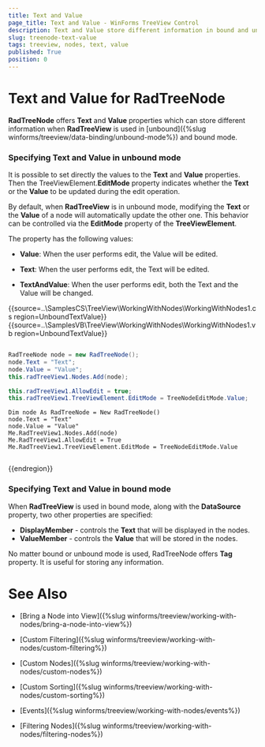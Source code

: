 ```yaml
---
title: Text and Value
page_title: Text and Value - WinForms TreeView Control
description: Text and Value store different information in bound and unbound mode for RadTreeView.
slug: treenode-text-value
tags: treeview, nodes, text, value
published: True
position: 0 
---
```


# Text and Value for RadTreeNode

**RadTreeNode** offers **Text** and **Value** properties which can store different information when **RadTreeView** is used in [unbound]({%slug winforms/treeview/data-binding/unbound-mode%}) and bound mode.

### Specifying Text and Value in unbound mode

It is possible to set directly the values to the **Text** and **Value** properties. Then the TreeViewElement.**EditMode** property indicates whether the **Text** or the **Value** to be updated during the edit operation.

By default, when **RadTreeView** is in unbound mode, modifying the **Text** or the **Value** of a node will automatically update the other one. This behavior can be controlled via the **EditMode** property of the **TreeViewElement**.

The property has the following values:

* **Value**: When the user performs edit, the Value will be edited.

* **Text**: When the user performs edit, the Text will be edited.

* **TextAndValue**: When the user performs edit, both the Text and the Value will be changed.


{{source=..\SamplesCS\TreeView\WorkingWithNodes\WorkingWithNodes1.cs region=UnboundTextValue}} 
{{source=..\SamplesVB\TreeView\WorkingWithNodes\WorkingWithNodes1.vb region=UnboundTextValue}} 

````C#

RadTreeNode node = new RadTreeNode();
node.Text = "Text";
node.Value = "Value";
this.radTreeView1.Nodes.Add(node);

this.radTreeView1.AllowEdit = true;
this.radTreeView1.TreeViewElement.EditMode = TreeNodeEditMode.Value;


````
````VB.NET
Dim node As RadTreeNode = New RadTreeNode()
node.Text = "Text"
node.Value = "Value"
Me.RadTreeView1.Nodes.Add(node)
Me.RadTreeView1.AllowEdit = True
Me.RadTreeView1.TreeViewElement.EditMode = TreeNodeEditMode.Value


````

{{endregion}} 

### Specifying Text and Value in bound mode

When **RadTreeView** is used in bound mode, along with the **DataSource** property, two other properties are specified:

* **DisplayMember** - controls the **Text** that will be displayed in the nodes.
* **ValueMember** - controls the **Value** that will be stored in the nodes.

No matter bound or unbound mode is used, RadTreeNode offers **Tag** property. It is useful for storing any information.


# See Also
* [Bring a Node into View]({%slug winforms/treeview/working-with-nodes/bring-a-node-into-view%})

* [Custom Filtering]({%slug winforms/treeview/working-with-nodes/custom-filtering%})

* [Custom Nodes]({%slug winforms/treeview/working-with-nodes/custom-nodes%})

* [Custom Sorting]({%slug winforms/treeview/working-with-nodes/custom-sorting%})

* [Events]({%slug winforms/treeview/working-with-nodes/events%})

* [Filtering Nodes]({%slug winforms/treeview/working-with-nodes/filtering-nodes%})

